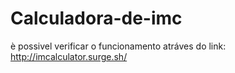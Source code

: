 # Calculadora-de-imc

è possivel verificar o funcionamento atráves do link: http://imcalculator.surge.sh/
